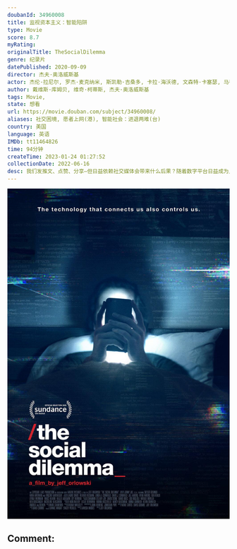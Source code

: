 ```yaml
---
doubanId: 34960008
title: 监视资本主义：智能陷阱
type: Movie
score: 8.7
myRating: 
originalTitle: TheSocialDilemma
genre: 纪录片
datePublished: 2020-09-09
director: 杰夫·奥洛威斯基
actor: 杰伦·拉尼尔, 罗杰·麦克纳米, 斯凯勒·吉桑多, 卡拉·海沃德, 文森特·卡塞瑟, 马蒂·林赛, undefined, undefined
author: 戴维斯·库姆贝, 维奇·柯蒂斯, 杰夫·奥洛威斯基
tags: Movie, 
state: 想看
url: https://movie.douban.com/subject/34960008/
aliases: 社交困境, 愿者上网(港), 智能社会：进退两难(台)
country: 美国
language: 英语
IMDb: tt11464826
time: 94分钟
createTime: 2023-01-24 01:27:52
collectionDate: 2022-06-16
desc: 我们发推文、点赞、分享—但日益依赖社交媒体会带来什么后果？随着数字平台日益成为人们保持联系的重要方式，硅谷内部人士通过暴露屏幕另一侧的隐藏内容，揭示了社交媒体如何重新改写文明。
---
```


![image](assets/p2618618715.jpg)

Comment: 
---

